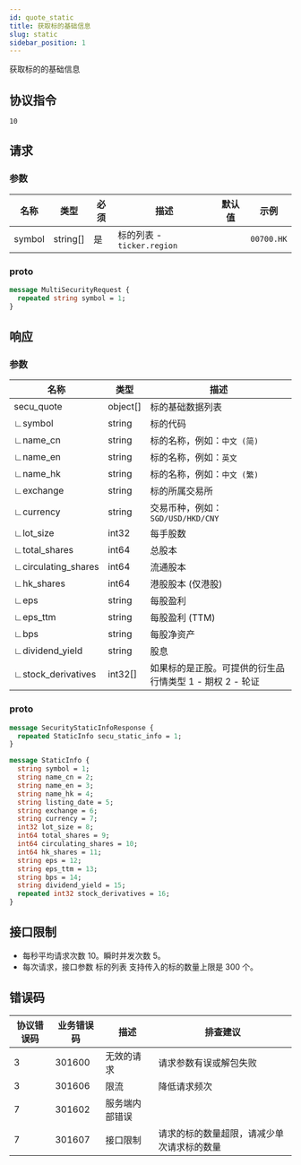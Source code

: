 ```yaml
---
id: quote_static
title: 获取标的基础信息
slug: static
sidebar_position: 1
---
```


获取标的的基础信息

## 协议指令

```
10
```

## 请求

### 参数

| 名称   | 类型     | 必须 | 描述                       | 默认值 | 示例       |
| ------ | -------- | ---- | -------------------------- | ------ | ---------- |
| symbol | string[] | 是   | 标的列表 - `ticker.region` |        | `00700.HK` |

### proto

```protobuf
message MultiSecurityRequest {
  repeated string symbol = 1;
}
```

## 响应

### 参数

| 名称                | 类型     | 描述                                                     |
| ------------------- | -------- | -------------------------------------------------------- |
| secu_quote          | object[] | 标的基础数据列表                                         |
| ∟symbol             | string   | 标的代码                                                 |
| ∟name_cn            | string   | 标的名称，例如：`中文 (简)`                              |
| ∟name_en            | string   | 标的名称，例如：`英文`                                   |
| ∟name_hk            | string   | 标的名称，例如：`中文 (繁)`                              |
| ∟exchange           | string   | 标的所属交易所                                           |
| ∟currency           | string   | 交易币种，例如：`SGD/USD/HKD/CNY`                        |
| ∟lot_size           | int32    | 每手股数                                                 |
| ∟total_shares       | int64    | 总股本                                                   |
| ∟circulating_shares | int64    | 流通股本                                                 |
| ∟hk_shares          | int64    | 港股股本 (仅港股)                                        |
| ∟eps                | string   | 每股盈利                                                 |
| ∟eps_ttm            | string   | 每股盈利 (TTM)                                           |
| ∟bps                | string   | 每股净资产                                               |
| ∟dividend_yield     | string   | 股息                                                     |
| ∟stock_derivatives  | int32[]  | 如果标的是正股。可提供的衍生品行情类型 1 - 期权 2 - 轮证 |

### proto

```protobuf
message SecurityStaticInfoResponse {
  repeated StaticInfo secu_static_info = 1;
}

message StaticInfo {
  string symbol = 1;
  string name_cn = 2;
  string name_en = 3;
  string name_hk = 4;
  string listing_date = 5;
  string exchange = 6;
  string currency = 7;
  int32 lot_size = 8;
  int64 total_shares = 9;
  int64 circulating_shares = 10;
  int64 hk_shares = 11;
  string eps = 12;
  string eps_ttm = 13;
  string bps = 14;
  string dividend_yield = 15;
  repeated int32 stock_derivatives = 16;
}
```

## 接口限制

- 每秒平均请求次数 10。瞬时并发次数 5。
- 每次请求，接口参数 标的列表 支持传入的标的数量上限是 300 个。

## 错误码

| 协议错误码 | 业务错误码 | 描述           | 排查建议                                   |
| ---------- | ---------- | -------------- | ------------------------------------------ |
| 3          | 301600     | 无效的请求     | 请求参数有误或解包失败                     |
| 3          | 301606     | 限流           | 降低请求频次                               |
| 7          | 301602     | 服务端内部错误 |                                            |
| 7          | 301607     | 接口限制       | 请求的标的数量超限，请减少单次请求标的数量 |
